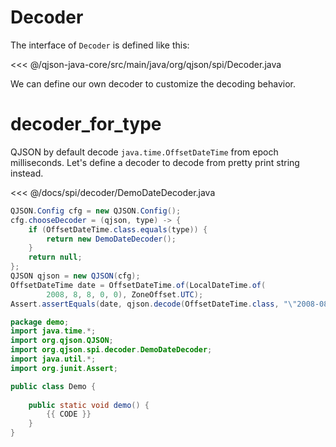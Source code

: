 # Decoder

The interface of `Decoder` is defined like this:

<<< @/qjson-java-core/src/main/java/org/qjson/spi/Decoder.java

We can define our own decoder to customize the decoding behavior.

# decoder_for_type

QJSON by default decode `java.time.OffsetDateTime` from epoch milliseconds.
Let's define a decoder to decode from pretty print string instead.

<<< @/docs/spi/decoder/DemoDateDecoder.java

```java
QJSON.Config cfg = new QJSON.Config();
cfg.chooseDecoder = (qjson, type) -> {
    if (OffsetDateTime.class.equals(type)) {
        return new DemoDateDecoder();
    }
    return null;
};
QJSON qjson = new QJSON(cfg);
OffsetDateTime date = OffsetDateTime.of(LocalDateTime.of(
        2008, 8, 8, 0, 0), ZoneOffset.UTC);
Assert.assertEquals(date, qjson.decode(OffsetDateTime.class, "\"2008-08-08T00:00:00Z\""));
```


<hide>

```java
package demo;
import java.time.*;
import org.qjson.QJSON;
import org.qjson.spi.decoder.DemoDateDecoder;
import java.util.*;
import org.junit.Assert;

public class Demo {
    
    public static void demo() {
        {{ CODE }}
    }
}
```

</hide>
